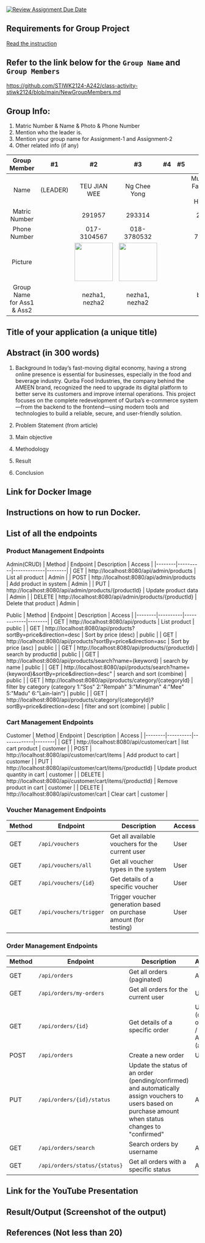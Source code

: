 [![Review Assignment Due Date](https://classroom.github.com/assets/deadline-readme-button-22041afd0340ce965d47ae6ef1cefeee28c7c493a6346c4f15d667ab976d596c.svg)](https://classroom.github.com/a/co02Vmtr)
## Requirements for Group Project
[Read the instruction](https://github.com/STIWK2124-A242/class-activity-stiwk2124/blob/main/Group_Project_Guideline.md)

## Refer to the link below for the `Group Name` and `Group Members`
https://github.com/STIWK2124-A242/class-activity-stiwk2124/blob/main/NewGroupMembers.md

## Group Info:
1. Matric Number & Name & Photo & Phone Number
1. Mention who the leader is.
1. Mention your group name for Assignment-1 and Assignment-2
1. Other related info (if any)

| Group Member    | #1    | #2    | #3    | #4    | #5    | #6    | #7    |
| :---:   | :---: | :---: | :---: | :---: | :---: | :---: | :---: |
| Name    |  (LEADER) | TEU JIAN WEE | Ng Chee Yong |  |  | Muhammad Fakhrurrazi bin Hasbullah | Mayana Amy |
| Matric Number |  | 291957 | 293314 |  |  | 296072 | 292702 |
| Phone Number |  | 017-3104567 | 018-3780532 |  |  | 018-7655716 | 019-8798221 |
| Picture |  | <img src="https://github.com/user-attachments/assets/2539f8e5-b5cb-4798-a019-b0905342afae" width="100"/> | <img src="https://github.com/user-attachments/assets/a902ef44-f8df-4017-80e1-b6c21f3ab230" width="100"/> |  |  |  |  |
| Group Name for Ass1 & Ass2 ||nezha1, nezha2| nezha1, nezha2 |||blitzers, blitzer|blitzers, blitzer|


## Title of your application (a unique title)
## Abstract (in 300 words)
   1. Background
     In today’s fast-moving digital economy, having a strong online presence is essential for businesses, especially in the food and beverage industry. Qurba Food Industries, the company behind the AMEEN brand, recognized the need to upgrade its digital platform to better serve its customers and improve internal operations. This project focuses on the complete redevelopment of Qurba’s e-commerce system—from the backend to the frontend—using modern tools and technologies to build a reliable, secure, and user-friendly solution.
      
   3. Problem Statement (from article)
   4. Main objective
   5. Methodology
   6. Result
   7. Conclusion

## Link for Docker Image

## Instructions on how to run Docker.

## List of all the endpoints

### Product Management Endpoints

Admin(CRUD)
| Method | Endpoint | Description | Access |
|--------|----------|-------------|--------|
| GET | http://localhost:8080/api/admin/products | List all product | Admin |
| POST | http://localhost:8080/api/admin/products | Add product in system | Admin |
| PUT | http://localhost:8080/api/admin/products/{productId} | Update product data | Admin |
| DELETE | http://localhost:8080/api/admin/products/{productId} | Delete that product | Admin |

Public
| Method | Endpoint | Description | Access |
|--------|----------|-------------|--------|
| GET | http://localhost:8080/api/products | List product | public |
| GET | http://localhost:8080/api/products?sortBy=price&direction=desc | Sort by price (desc) | public |
| GET | http://localhost:8080/api/products?sortBy=price&direction=asc | Sort by price (asc) | public |
| GET | http://localhost:8080/api/products/{productId} | search by productId | public |
| GET | http://localhost:8080/api/products/search?name={keyword} | search by name | public |
| GET | http://localhost:8080/api/products/search?name={keyword}&sortBy=price&direction=desc" | search and sort (combine) | public |
| GET | http://localhost:8080/api/products/category/{categoryId} | filter by category (category 1:"Sos" 2:"Rempah" 3:"Minuman" 4:"Mee" 5:"Madu" 6:"Lain-lain") | public |
| GET | http://localhost:8080/api/products/category/{categoryId}?sortBy=price&direction=desc | filter and sort (combine) | public |


### Cart Management Endpoints

Customer
| Method | Endpoint | Description | Access |
|--------|----------|-------------|--------|
| GET | http://localhost:8080/api/customer/cart | list cart product | customer |
| POST | http://localhost:8080/api/customer/cart/items | Add product to cart | customer |
| PUT | http://localhost:8080/api/customer/cart/items/{productId} | Update product quantity in cart | customer |
| DELETE | http://localhost:8080/api/customer/cart/items/{productId} | Remove product in cart | customer |
| DELETE | http://localhost:8080/api/customer/cart | Clear cart | customer |


### Voucher Management Endpoints

| Method | Endpoint | Description | Access |
|--------|----------|-------------|--------|
| GET | `/api/vouchers` | Get all available vouchers for the current user | User |
| GET | `/api/vouchers/all` | Get all voucher types in the system | User |
| GET | `/api/vouchers/{id}` | Get details of a specific voucher | User |
| GET | `/api/vouchers/trigger` | Trigger voucher generation based on purchase amount (for testing) | User |


### Order Management Endpoints

| Method | Endpoint | Description | Access |
|--------|----------|-------------|--------|
| GET | `/api/orders` | Get all orders (paginated) | Admin |
| GET | `/api/orders/my-orders` | Get all orders for the current user | User |
| GET | `/api/orders/{id}` | Get details of a specific order | User (own orders) / Admin (all) |
| POST | `/api/orders` | Create a new order | User |
| PUT | `/api/orders/{id}/status` | Update the status of an order (pending/confirmed) and automatically assign vouchers to users based on purchase amount when status changes to "confirmed" | Admin |
| GET | `/api/orders/search` | Search orders by username | Admin |
| GET | `/api/orders/status/{status}` | Get all orders with a specific status | Admin |

## Link for the YouTube Presentation

## Result/Output (Screenshot of the output)

## References (Not less than 20)

